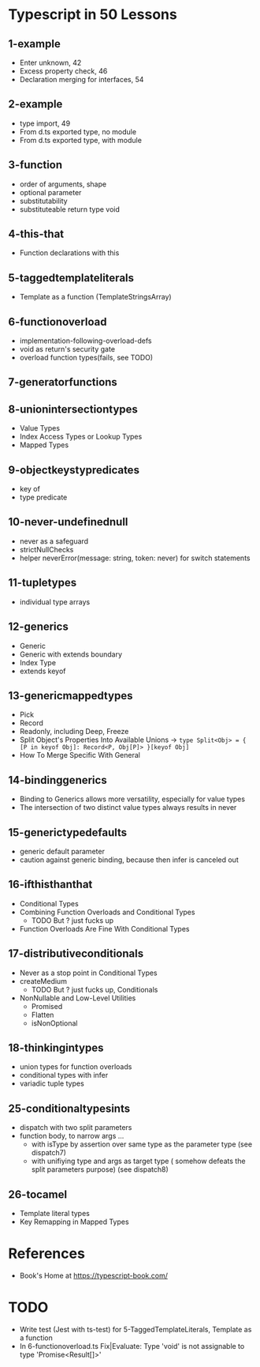 # Typescript in 50 Lessons

## 1-example

- Enter unknown, 42
- Excess property check, 46
- Declaration merging for interfaces, 54

## 2-example

- type import, 49
- From d.ts exported type, no module
- From d.ts exported type, with module

## 3-function

- order of arguments, shape
- optional parameter
- substitutability
- substituteable return type void

## 4-this-that

- Function declarations with this

## 5-taggedtemplateliterals

- Template as a function (TemplateStringsArray)

## 6-functionoverload

- implementation-following-overload-defs
- void as return's security gate
- overload function types(fails, see TODO)

## 7-generatorfunctions

## 8-unionintersectiontypes

- Value Types
- Index Access Types or Lookup Types
- Mapped Types

## 9-objectkeystypredicates

- key of
- type predicate

## 10-never-undefinednull

- never as a safeguard
- strictNullChecks
- helper neverError(message: string, token: never) for switch statements

## 11-tupletypes

- individual type arrays

## 12-generics

- Generic
- Generic with extends boundary
- Index Type
- extends keyof

## 13-genericmappedtypes

- Pick
- Record
- Readonly, including Deep, Freeze
- Split Object's Properties Into Available Unions -> `type Split<Obj> = { [P in keyof Obj]: Record<P, Obj[P]> }[keyof Obj]`
- How To Merge Specific With General

## 14-bindinggenerics

- Binding to Generics allows more versatility, especially for value types
- The intersection of two distinct value types always results in never

## 15-generictypedefaults

- generic default parameter
- caution against generic binding, because then infer is canceled out

## 16-ifthisthanthat

- Conditional Types
- Combining Function Overloads and Conditional Types
  - TODO But ? just fucks up
- Function Overloads Are Fine With Conditional Types

## 17-distributiveconditionals

- Never as a stop point in Conditional Types
- createMedium
  - TODO But ? just fucks up, Conditionals
- NonNullable and Low-Level Utilities
  - Promised
  - Flatten
  - isNonOptional

## 18-thinkingintypes

- union types for function overloads
- conditional types with infer
- variadic tuple types

## 25-conditionaltypesints

- dispatch with two split parameters
- function body, to narrow args ...
  - with isType by assertion over same type as the
    parameter type (see dispatch7)
  - with unifiying type and args as target type (
    somehow defeats the split parameters purpose) (see dispatch8)

## 26-tocamel

- Template literal types
- Key Remapping in Mapped Types

# References

- Book's Home at https://typescript-book.com/

# TODO

- Write test (Jest with ts-test) for 5-TaggedTemplateLiterals, Template as a function
- In 6-functionoverload.ts Fix|Evaluate: Type 'void' is not assignable to type 'Promise<Result[]>'
